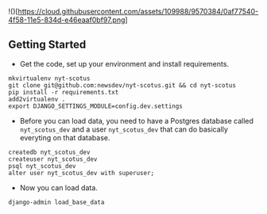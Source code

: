 !()[https://cloud.githubusercontent.com/assets/109988/9570384/0af77540-4f58-11e5-834d-e46eaaf0bf97.png]

## Getting Started
* Get the code, set up your environment and install requirements.
```
mkvirtualenv nyt-scotus
git clone git@github.com:newsdev/nyt-scotus.git && cd nyt-scotus
pip install -r requirements.txt
add2virtualenv .
export DJANGO_SETTINGS_MODULE=config.dev.settings
```

* Before you can load data, you need to have a Postgres database called `nyt_scotus_dev` and a user `nyt_scotus_dev` that can do basically everyting on that database.
```
createdb nyt_scotus_dev
createuser nyt_scotus_dev
psql nyt_scotus_dev
alter user nyt_scotus_dev with superuser;
```

* Now you can load data.
```
django-admin load_base_data
```